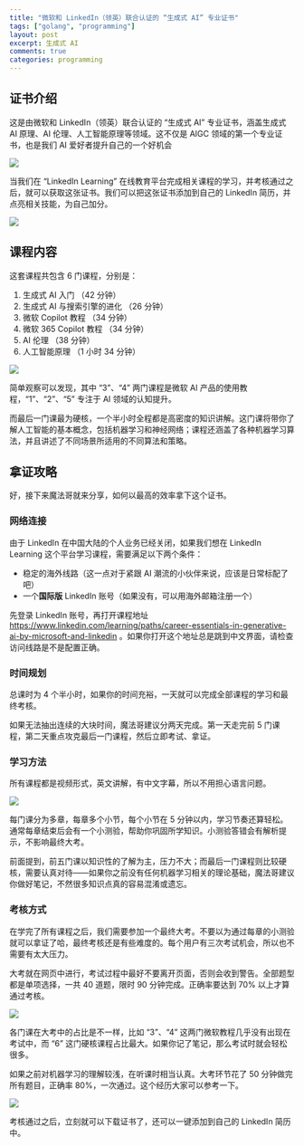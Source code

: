 ```yaml
---
title: "微软和 LinkedIn（领英）联合认证的 “生成式 AI” 专业证书"
tags: ["golang", "programming"]
layout: post
excerpt: 生成式 AI
comments: true
categories: programming
---
```

## 证书介绍
这是由微软和 LinkedIn（领英）联合认证的 “生成式 AI” 专业证书，涵盖生成式 AI 原理、AI 伦理、人工智能原理等领域。这不仅是 AIGC 领域的第一个专业证书，也是我们 AI 爱好者提升自己的一个好机会

![](https://pic.superbed.cc/item/670bceb0fa9f77b4dcb25911.png)

当我们在 “LinkedIn Learning” 在线教育平台完成相关课程的学习，并考核通过之后，就可以获取这张证书。我们可以把这张证书添加到自己的 LinkedIn 简历，并点亮相关技能，为自己加分。

![](https://pic.superbed.cc/item/670bceb0fa9f77b4dcb25911.png)

 ## 课程内容
 这套课程共包含 6 门课程，分别是：
 
 1. 生成式 AI 入门 （42 分钟）
 2. 生成式 AI 与搜索引擎的进化 （26 分钟）
 3. 微软 Copilot 教程 （34 分钟）
 4. 微软 365 Copilot 教程 （34 分钟）
 5. AI 伦理 （38 分钟）
 6. 人工智能原理 （1 小时 34 分钟）

![](https://pic.superbed.cc/item/670bcf95fa9f77b4dcb2685f.png)

简单观察可以发现，其中 “3”、“4” 两门课程是微软 AI 产品的使用教程，“1”、“2”、“5” 专注于 AI 领域的认知提升。

而最后一门课最为硬核，一个半小时全程都是高密度的知识讲解。这门课将带你了解人工智能的基本概念，包括机器学习和神经网络；课程还涵盖了各种机器学习算法，并且讲述了不同场景所适用的不同算法和策略。

## 拿证攻略
好，接下来魔法哥就来分享，如何以最高的效率拿下这个证书。
 
 ### 网络连接
 由于 LinkedIn 在中国大陆的个人业务已经关闭，如果我们想在 LinkedIn Learning 这个平台学习课程，需要满足以下两个条件：
 
 * 稳定的海外线路（这一点对于紧跟 AI 潮流的小伙伴来说，应该是日常标配了吧）
 * 一个**国际版** LinkedIn 账号（如果没有，可以用海外邮箱注册一个）
 
 先登录 LinkedIn 账号，再打开课程地址 https://www.linkedin.com/learning/paths/career-essentials-in-generative-ai-by-microsoft-and-linkedin 。如果你打开这个地址总是跳到中文界面，请检查访问线路是不是配置正确。
 
 ### 时间规划
 总课时为 4 个半小时，如果你的时间充裕，一天就可以完成全部课程的学习和最终考核。
 
 如果无法抽出连续的大块时间，魔法哥建议分两天完成。第一天走完前 5 门课程，第二天重点攻克最后一门课程，然后立即考试、拿证。
 
 ### 学习方法
 所有课程都是视频形式，英文讲解，有中文字幕，所以不用担心语言问题。
 
 ![](https://pic.superbed.cc/item/670bd079fa9f77b4dcb274ed.png)
 
 每门课分为多章，每章多个小节，每个小节在 5 分钟以内，学习节奏还算轻松。通常每章结束后会有一个小测验，帮助你巩固所学知识。小测验答错会有解析提示，不影响最终大考。
 
前面提到，前五门课以知识性的了解为主，压力不大；而最后一门课程则比较硬核，需要认真对待——如果你之前没有任何机器学习相关的理论基础，魔法哥建议你做好笔记，不然很多知识点真的容易混淆或遗忘。
 
 ### 考核方式
 在学完了所有课程之后，我们需要参加一个最终大考。不要以为通过每章的小测验就可以拿证了哈，最终考核还是有些难度的。每个用户有三次考试机会，所以也不需要有太大压力。

 大考就在网页中进行，考试过程中最好不要离开页面，否则会收到警告。全部题型都是单项选择，一共 40 道题，限时 90 分钟完成。正确率要达到 70% 以上才算通过考核。
 
 ![](https://pic.superbed.cc/item/670bd038fa9f77b4dcb27161.png)

各门课在大考中的占比是不一样，比如 “3”、“4” 这两门微软教程几乎没有出现在考试中，而 “6” 这门硬核课程占比最大。如果你记了笔记，那么考试时就会轻松很多。

如果之前对机器学习的理解较浅，在听课时相当认真。大考环节花了 50 分钟做完所有题目，正确率 80%，一次通过。这个经历大家可以参考一下。

![](https://pic.superbed.cc/item/670bd095fa9f77b4dcb276d3.png)

考核通过之后，立刻就可以下载证书了，还可以一键添加到自己的 LinkedIn 简历中。
